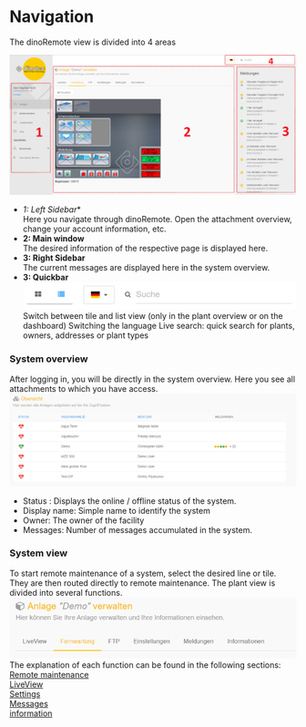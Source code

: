 # Navigation

The dinoRemote view is divided into 4 areas

![image alt text](assets/overview.png)

+ *1: Left Sidebar**  
    Here you navigate through dinoRemote. Open the attachment overview, change your account information, etc.
+ **2: Main window**  
    The desired information of the respective page is displayed here.
+ **3: Right Sidebar**  
    The current messages are displayed here in the system overview.
+  **3: Quickbar**   
![image alt text](assets/navbar.png)
Switch between tile and list view (only in the plant overview or on the dashboard)
Switching the language
Live search: quick search for plants, owners, addresses or plant types


### System overview ####
After logging in, you will be directly in the system overview. Here you see all attachments to which you have access.
![image alt text](assets/systems.png)

+ Status : Displays the online / offline status of the system.
+ Display name: Simple name to identify the system
+ Owner: The owner of the facility
+ Messages:      Number of messages accumulated in the system.

### System view ####
To start remote maintenance of a system, select the desired line or tile. They are then routed directly to remote maintenance.
The plant view is divided into several functions.
![image alt text](assets/system.png)
The explanation of each function can be found in the following sections:  
[Remote maintenance](en/vnc)  
[LiveView](en/liveview)  
[Settings](en/settings)  
[Messages](en/email)  
[information](en/info)  

